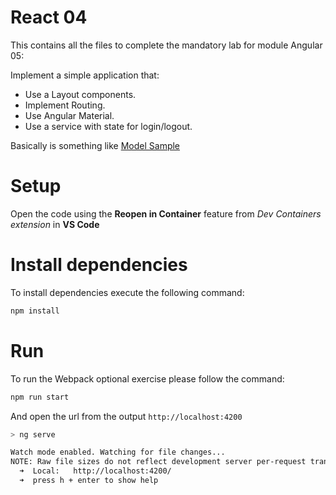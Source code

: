 # React 04

This contains all the files to complete the mandatory lab for module Angular 05:

Implement a simple application that:

- Use a Layout components.
- Implement Routing.
- Use Angular Material.
- Use a service with state for login/logout.

Basically is something like [Model Sample](https://carherco.es/curso-angular-ejercicio-final)

# Setup

Open the code using the **Reopen in Container** feature from *Dev Containers extension* in **VS Code**

# Install dependencies

To install dependencies execute the following command:

```bash
npm install
```

# Run 

To run the Webpack optional exercise please follow the command:

```bash
npm run start
```

And open the url from the output `http://localhost:4200`


```bash
> ng serve

Watch mode enabled. Watching for file changes...
NOTE: Raw file sizes do not reflect development server per-request transformations.
  ➜  Local:   http://localhost:4200/
  ➜  press h + enter to show help

```
